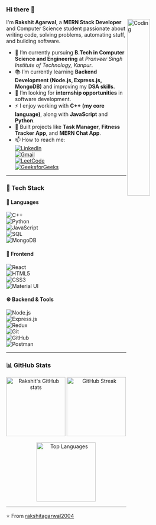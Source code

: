 ### Hi there 👋 
<img width="35%" align="right" alt="Coding" src="https://user-images.githubusercontent.com/48678280/88862734-4903af80-d201-11ea-968b-9c939d88a37c.gif" />

I'm **Rakshit Agarwal**, a **MERN Stack Developer** and Computer Science student passionate about writing code, solving problems, automating stuff, and building software.

- 🔭 I’m currently pursuing **B.Tech in Computer Science and Engineering** at *Pranveer Singh Institute of Technology, Kanpur*.  
- 📚 I’m currently learning **Backend Development (Node.js, Express.js, MongoDB)** and improving my **DSA skills**.  
- 👯 I’m looking for **internship opportunities** in software development.  
- ⚡ I enjoy working with **C++ (my core language)**, along with **JavaScript** and **Python**.  
- 🚀 Built projects like **Task Manager**, **Fitness Tracker App**, and **MERN Chat App**.  
- 📫 How to reach me:  
  [![LinkedIn](https://img.shields.io/badge/LinkedIn-blue?style=flat&logo=linkedin)](https://www.linkedin.com/in/rakshit-agarwal-520335255/)  
  [![Gmail](https://img.shields.io/badge/Gmail-red?style=flat&logo=gmail&logoColor=white)](mailto:orakshit109@gmail.com)  
  [![LeetCode](https://img.shields.io/badge/LeetCode-orange?style=flat&logo=leetcode)](https://leetcode.com/u/Rakshit2213256/)  
  [![GeeksforGeeks](https://img.shields.io/badge/GeeksforGeeks-brightgreen?style=flat&logo=geeksforgeeks)](https://www.geeksforgeeks.org/user/2k22cse2w807/)  

---

### 🔧 Tech Stack

#### 🚀 Languages  
![C++](https://img.shields.io/badge/C++-00599C?style=flat&logo=c%2b%2b&logoColor=white)  
![Python](https://img.shields.io/badge/Python-3776AB?style=flat&logo=python&logoColor=white)  
![JavaScript](https://img.shields.io/badge/JavaScript-F7DF1E?style=flat&logo=javascript&logoColor=black)  
![SQL](https://img.shields.io/badge/SQL-025E8C?style=flat&logo=postgresql&logoColor=white)  
![MongoDB](https://img.shields.io/badge/MongoDB-47A248?style=flat&logo=mongodb&logoColor=white)  

#### 🎨 Frontend  
![React](https://img.shields.io/badge/React-20232A?style=flat&logo=react&logoColor=61DAFB)  
![HTML5](https://img.shields.io/badge/HTML5-E34F26?style=flat&logo=html5&logoColor=white)  
![CSS3](https://img.shields.io/badge/CSS3-1572B6?style=flat&logo=css3&logoColor=white)  
![Material UI](https://img.shields.io/badge/MUI-007FFF?style=flat&logo=mui&logoColor=white)  

#### ⚙️ Backend & Tools  
![Node.js](https://img.shields.io/badge/Node.js-43853D?style=flat&logo=node.js&logoColor=white)  
![Express.js](https://img.shields.io/badge/Express.js-404D59?style=flat)  
![Redux](https://img.shields.io/badge/Redux-764ABC?style=flat&logo=redux&logoColor=white)  
![Git](https://img.shields.io/badge/Git-F05032?style=flat&logo=git&logoColor=white)  
![GitHub](https://img.shields.io/badge/GitHub-181717?style=flat&logo=github&logoColor=white)  
![Postman](https://img.shields.io/badge/Postman-FF6C37?style=flat&logo=postman&logoColor=white)  

---

### 📊 GitHub Stats

<p align="center">
  <img src="https://github-readme-stats.vercel.app/api?username=rakshitagarwal2004&show_icons=true&theme=tokyonight" alt="Rakshit's GitHub stats" height="160"/>
  <img src="https://github-readme-streak-stats.herokuapp.com/?user=rakshitagarwal2004&theme=tokyonight" alt="GitHub Streak" height="160"/>
</p>

<p align="center">
  <img src="https://github-readme-stats.vercel.app/api/top-langs/?username=rakshitagarwal2004&layout=compact&theme=tokyonight" alt="Top Languages" height="160"/>
</p>

---

⭐️ From [rakshitagarwal2004](https://github.com/rakshitagarwal2004)

